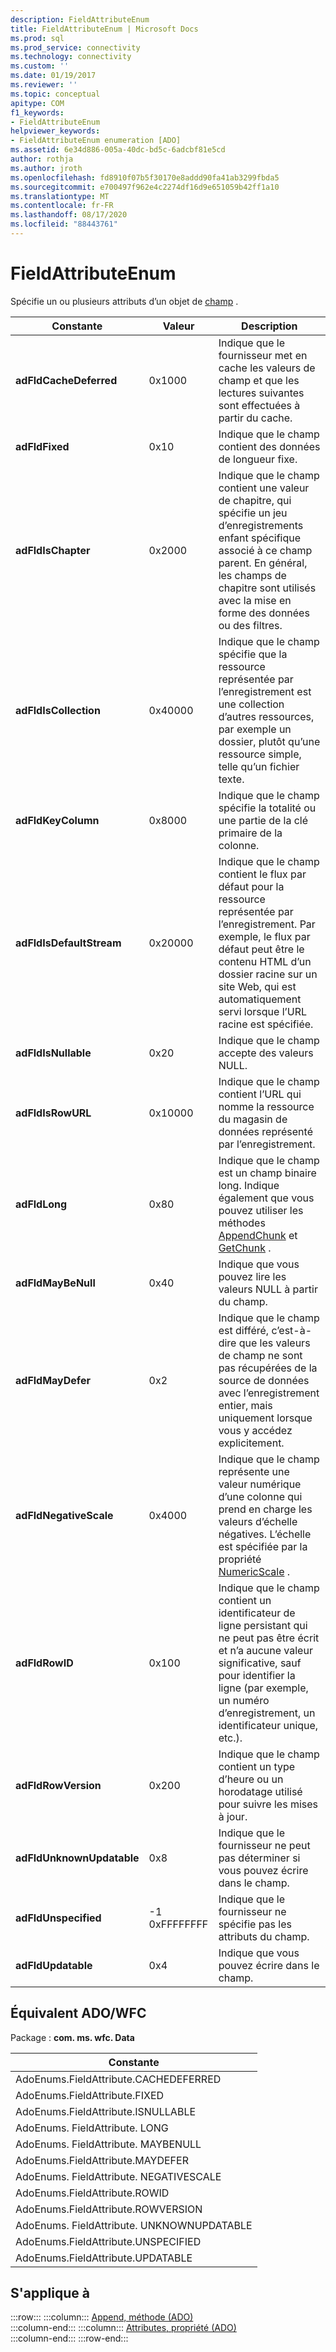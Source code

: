 ```yaml
---
description: FieldAttributeEnum
title: FieldAttributeEnum | Microsoft Docs
ms.prod: sql
ms.prod_service: connectivity
ms.technology: connectivity
ms.custom: ''
ms.date: 01/19/2017
ms.reviewer: ''
ms.topic: conceptual
apitype: COM
f1_keywords:
- FieldAttributeEnum
helpviewer_keywords:
- FieldAttributeEnum enumeration [ADO]
ms.assetid: 6e34d886-005a-40dc-bd5c-6adcbf81e5cd
author: rothja
ms.author: jroth
ms.openlocfilehash: fd8910f07b5f30170e8addd90fa41ab3299fbda5
ms.sourcegitcommit: e700497f962e4c2274df16d9e651059b42ff1a10
ms.translationtype: MT
ms.contentlocale: fr-FR
ms.lasthandoff: 08/17/2020
ms.locfileid: "88443761"
---
```

# <a name="fieldattributeenum"></a>FieldAttributeEnum
Spécifie un ou plusieurs attributs d’un objet de [champ](../../../ado/reference/ado-api/field-object.md) .  
  
|Constante|Valeur|Description|  
|--------------|-----------|-----------------|  
|**adFldCacheDeferred**|0x1000|Indique que le fournisseur met en cache les valeurs de champ et que les lectures suivantes sont effectuées à partir du cache.|  
|**adFldFixed**|0x10|Indique que le champ contient des données de longueur fixe.|  
|**adFldIsChapter**|0x2000|Indique que le champ contient une valeur de chapitre, qui spécifie un jeu d’enregistrements enfant spécifique associé à ce champ parent. En général, les champs de chapitre sont utilisés avec la mise en forme des données ou des filtres.|  
|**adFldIsCollection**|0x40000|Indique que le champ spécifie que la ressource représentée par l’enregistrement est une collection d’autres ressources, par exemple un dossier, plutôt qu’une ressource simple, telle qu’un fichier texte.|  
|**adFldKeyColumn**|0x8000|Indique que le champ spécifie la totalité ou une partie de la clé primaire de la colonne.|  
|**adFldIsDefaultStream**|0x20000|Indique que le champ contient le flux par défaut pour la ressource représentée par l’enregistrement. Par exemple, le flux par défaut peut être le contenu HTML d’un dossier racine sur un site Web, qui est automatiquement servi lorsque l’URL racine est spécifiée.|  
|**adFldIsNullable**|0x20|Indique que le champ accepte des valeurs NULL.|  
|**adFldIsRowURL**|0x10000|Indique que le champ contient l’URL qui nomme la ressource du magasin de données représenté par l’enregistrement.|  
|**adFldLong**|0x80|Indique que le champ est un champ binaire long. Indique également que vous pouvez utiliser les méthodes [AppendChunk](../../../ado/reference/ado-api/appendchunk-method-ado.md) et [GetChunk](../../../ado/reference/ado-api/getchunk-method-ado.md) .|  
|**adFldMayBeNull**|0x40|Indique que vous pouvez lire les valeurs NULL à partir du champ.|  
|**adFldMayDefer**|0x2|Indique que le champ est différé, c’est-à-dire que les valeurs de champ ne sont pas récupérées de la source de données avec l’enregistrement entier, mais uniquement lorsque vous y accédez explicitement.|  
|**adFldNegativeScale**|0x4000|Indique que le champ représente une valeur numérique d’une colonne qui prend en charge les valeurs d’échelle négatives. L’échelle est spécifiée par la propriété [NumericScale](../../../ado/reference/ado-api/numericscale-property-ado.md) .|  
|**adFldRowID**|0x100|Indique que le champ contient un identificateur de ligne persistant qui ne peut pas être écrit et n’a aucune valeur significative, sauf pour identifier la ligne (par exemple, un numéro d’enregistrement, un identificateur unique, etc.).|  
|**adFldRowVersion**|0x200|Indique que le champ contient un type d’heure ou un horodatage utilisé pour suivre les mises à jour.|  
|**adFldUnknownUpdatable**|0x8|Indique que le fournisseur ne peut pas déterminer si vous pouvez écrire dans le champ.|  
|**adFldUnspecified**|-1 0xFFFFFFFF|Indique que le fournisseur ne spécifie pas les attributs du champ.|  
|**adFldUpdatable**|0x4|Indique que vous pouvez écrire dans le champ.|  
  
## <a name="adowfc-equivalent"></a>Équivalent ADO/WFC  
 Package : **com. ms. wfc. Data**  
  
|Constante|  
|--------------|  
|AdoEnums.FieldAttribute.CACHEDEFERRED|  
|AdoEnums.FieldAttribute.FIXED|  
|AdoEnums.FieldAttribute.ISNULLABLE|  
|AdoEnums. FieldAttribute. LONG|  
|AdoEnums. FieldAttribute. MAYBENULL|  
|AdoEnums.FieldAttribute.MAYDEFER|  
|AdoEnums. FieldAttribute. NEGATIVESCALE|  
|AdoEnums.FieldAttribute.ROWID|  
|AdoEnums.FieldAttribute.ROWVERSION|  
|AdoEnums. FieldAttribute. UNKNOWNUPDATABLE|  
|AdoEnums.FieldAttribute.UNSPECIFIED|  
|AdoEnums.FieldAttribute.UPDATABLE|  
  
## <a name="applies-to"></a>S'applique à  

:::row:::
    :::column:::
        [Append, méthode (ADO)](../../../ado/reference/ado-api/append-method-ado.md)  
    :::column-end:::
    :::column:::
        [Attributes, propriété (ADO)](../../../ado/reference/ado-api/attributes-property-ado.md)  
    :::column-end:::
:::row-end:::

